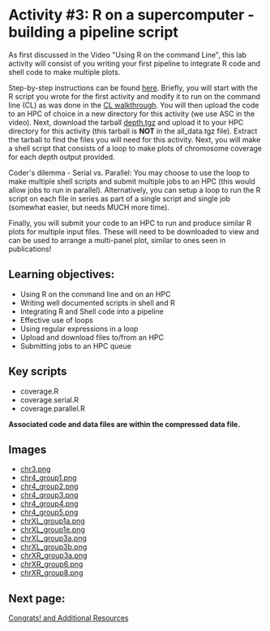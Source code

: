 # Activity #3: R on a supercomputer - building a pipeline script

As first discussed in the Video "Using R on the command Line", this lab activity will consist of you writing your first pipeline to integrate R code and shell code to make multiple plots. 

Step-by-step instructions can be found [here](https://github.com/StevisonLab/R-Mini-Course/blob/main/pages/R_on_a_HPC.md). 
Briefly, you will start with the R script you wrote for the first activity and modify it to run on the command line (CL) as was done in the [CL walkthrough](https://github.com/StevisonLab/R-Mini-Course/blob/main/pages/Use%20R%20on%20the%20CL.md). You will then upload the code to an HPC of choice in a new directory for this activity (we use ASC in the video). Next, download the tarball [depth.tgz](https://auburn.box.com/s/qmidzeem7li7lm5uyyw3h3do6pz4nruq) and upload it to your HPC directory for this activity (this tarball is **NOT** in the all_data.tgz file). Extract the tarball to find the files you will need for this activity. Next, you will make a shell script that consists of a loop to make plots of chromosome coverage for each depth output provided.

Coder's dilemma - Serial vs. Parallel: You may choose to use the loop to make multiple shell scripts and submit multiple jobs to an HPC (this would allow jobs to run in parallel). Alternatively, you can setup a loop to run the R script on each file in series as part of a single script and single job (somewhat easier, but needs MUCH more time).

Finally, you will submit your code to an HPC to run and produce similar R plots for multiple input files. These will need to be downloaded to view and can be used to arrange a multi-panel plot, similar to ones seen in publications!

 ## Learning objectives:
* Using R on the command line and on an HPC
* Writing well documented scripts in shell and R
* Integrating R and Shell code into a pipeline
* Effective use of loops
* Using regular expressions in a loop
* Upload and download files to/from an HPC
* Submitting jobs to an HPC queue

## Key scripts
 
* coverage.R
* coverage.serial.R
* coverage.parallel.R

**Associated code and data files are within the compressed data file.**

## Images

* [chr3.png](https://github.com/StevisonLab/R-Mini-Course/blob/main/images/chr3.png)
* [chr4_group1.png](https://github.com/StevisonLab/R-Mini-Course/blob/main/images/chr4_group1.png)
* [chr4_group2.png](https://github.com/StevisonLab/R-Mini-Course/blob/main/images/chr4_group2.png)
* [chr4_group3.png](https://github.com/StevisonLab/R-Mini-Course/blob/main/images/chr4_group3.png)
* [chr4_group4.png](https://github.com/StevisonLab/R-Mini-Course/blob/main/images/chr4_group4.png)
* [chr4_group5.png](https://github.com/StevisonLab/R-Mini-Course/blob/main/images/chr4_group5.png)
* [chrXL_group1a.png](https://github.com/StevisonLab/R-Mini-Course/blob/main/images/chrXL_group1a.png)
* [chrXL_group1e.png](https://github.com/StevisonLab/R-Mini-Course/blob/main/images/chrXL_group1e.png)
* [chrXL_group3a.png](https://github.com/StevisonLab/R-Mini-Course/blob/main/images/chrXL_group3a.png)
* [chrXL_group3b.png](https://github.com/StevisonLab/R-Mini-Course/blob/main/images/chrXL_group3b.png)
* [chrXR_group3a.png](https://github.com/StevisonLab/R-Mini-Course/blob/main/images/chrXR_group3a.png)
* [chrXR_group6.png](https://github.com/StevisonLab/R-Mini-Course/blob/main/images/chrXR_group6.png)
* [chrXR_group8.png](https://github.com/StevisonLab/R-Mini-Course/blob/main/images/chrXR_group8.png) 

## Next page:
[Congrats! and Additional Resources](https://github.com/StevisonLab/R-Mini-Course/blob/main/pages/Congrats.md)
